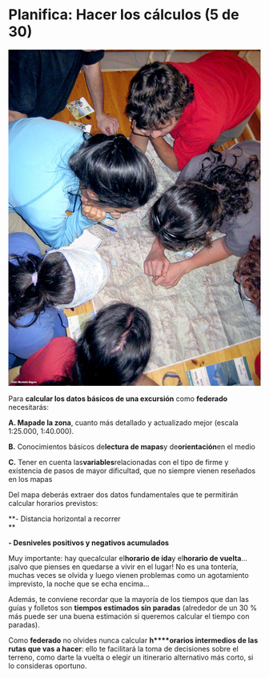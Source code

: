# Planifica: Hacer los cálculos (5 de 30)

![Planifica - Hacer cálculos](img/HAZ_CALCULOS.jpg)

Para **calcular los datos básicos de una excursión** como **federado** necesitarás:

**A. Mapade la zona**, cuanto más detallado y actualizado mejor (escala 1:25.000, 1:40.000).

**B.** Conocimientos básicos de**lectura de mapas**y de**orientación**en el medio  

**C.** Tener en cuenta las**variables**relacionadas con el tipo de firme y existencia de pasos de mayor dificultad, que no siempre vienen reseñados en los mapas  

Del mapa deberás extraer dos datos fundamentales que te permitirán calcular horarios previstos:  

**\- Distancia horizontal a recorrer  
**

**\- Desniveles positivos y negativos acumulados**  

Muy importante: hay quecalcular el**horario de ida**y el**horario de vuelta**... ¡salvo que pienses en quedarse a vivir en el lugar! No es una tontería, muchas veces se olvida y luego vienen problemas como un agotamiento imprevisto, la noche que se echa encima...

Además, te conviene recordar que la mayoría de los tiempos que dan las guías y folletos son **tiempos estimados sin paradas** (alrededor de un 30 % más puede ser una buena estimación si queremos calcular el tiempo con paradas).

Como **federado** no olvides nunca calcular **h****orarios intermedios de las rutas que vas a hacer**: ello te facilitará la toma de decisiones sobre el terreno, como darte la vuelta o elegir un itinerario alternativo más corto, si lo consideras oportuno.

